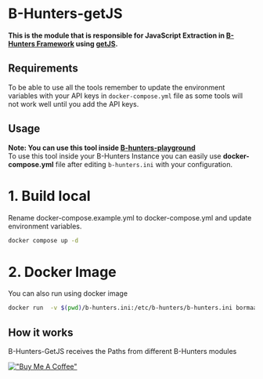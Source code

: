 # B-Hunters-getJS

**This is the module that is responsible for JavaScript Extraction in [B-Hunters Framework](https://github.com/B-Hunters/B-Hunters) using [getJS](https://github.com/003random/getJS).**


## Requirements

To be able to use all the tools remember to update the environment variables with your API keys in `docker-compose.yml` file as some tools will not work well until you add the API keys.

## Usage 

**Note: You can use this tool inside [B-hunters-playground](https://github.com/B-Hunters/B-Hunters-playground)**   
To use this tool inside your B-Hunters Instance you can easily use **docker-compose.yml** file after editing `b-hunters.ini` with your configuration.

# 1. **Build local**
Rename docker-compose.example.yml to docker-compose.yml and update environment variables.

```bash
docker compose up -d
```

# 2. **Docker Image**
You can also run using docker image
```bash
docker run  -v $(pwd)/b-hunters.ini:/etc/b-hunters/b-hunters.ini bormaa/b-hunters-getJS:v1.0
```

## How it works

B-Hunters-GetJS receives the Paths from different B-Hunters modules 

[!["Buy Me A Coffee"](https://www.buymeacoffee.com/assets/img/custom_images/orange_img.png)](https://www.buymeacoffee.com/bormaa)
